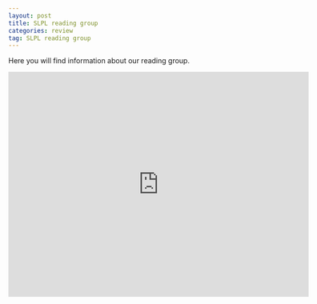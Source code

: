 ```yaml
---
layout: post
title: SLPL reading group
categories: review
tag: SLPL reading group
---
```


[comment]: <> (This is how you add a calendar widget to a site hosted on github: http://denisecase.github.io/2015/07/10/add-calender-to-site/)
Here you will find information about our reading group.

<iframe src="https://calendar.google.com/calendar/embed?showTitle=0&amp;mode=AGENDA&amp;height=450&amp;wkst=2&amp;bgcolor=%23FFFFFF&amp;src=iuesktj5bg3jmil7kjjtpplju4%40group.calendar.google.com&amp;color=%23853104&amp;ctz=Europe%2FAmsterdam" style="border-width:0" width="600" height="450" frameborder="0" scrolling="no"></iframe>
